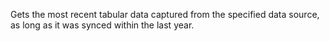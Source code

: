 Gets the most recent tabular data captured from the specified data source, as long as it was synced within the last year.
